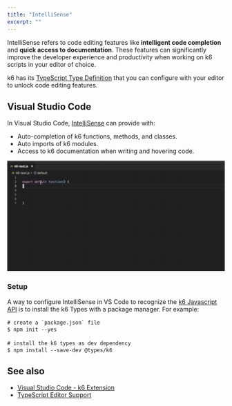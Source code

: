 ```yaml
---
title: "IntelliSense"
excerpt: ""
---
```


IntelliSense refers to code editing features like **intelligent code completion** and **quick access to documentation**. These features can significantly improve the developer experience and productivity when working on k6 scripts in your editor of choice.

k6 has its [TypeScript Type Definition](https://www.npmjs.com/package/@types/k6) that you can configure with your editor to unlock code editing features. 

## Visual Studio Code

In Visual Studio Code, [IntelliSense](https://code.visualstudio.com/docs/editor/intellisense) can provide with:

- Auto-completion of k6 functions, methods, and classes.
- Auto imports of k6 modules.
- Access to k6 documentation when writing and hovering code.

![](./images/intellisense-k6-demo.gif)

### Setup

A way to configure IntelliSense in VS Code to recognize the [k6 Javascript API](/javascript-api) is to install the k6 Types with a package manager. For example:

```shell
# create a `package.json` file
$ npm init --yes

# install the k6 types as dev dependency
$ npm install --save-dev @types/k6
```




## See also

- [Visual Studio Code - k6 Extension](https://marketplace.visualstudio.com/items?itemName=k6.k6)
- [TypeScript Editor Support](https://github.com/Microsoft/TypeScript/wiki/TypeScript-Editor-Support)